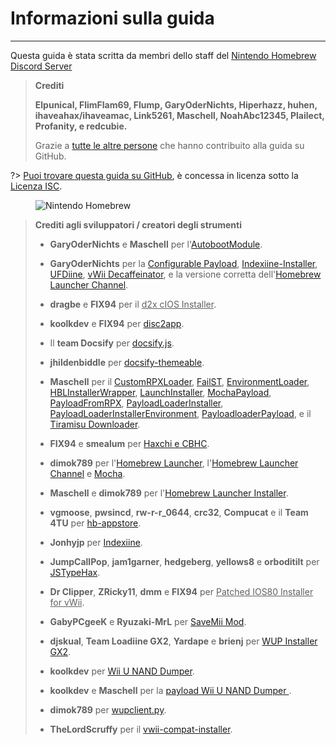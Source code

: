 # Informazioni sulla guida
---
Questa guida è stata scritta da membri dello staff del [Nintendo Homebrew Discord Server](https://discord.gg/C29hYvh)

> **Crediti**
> 
> **Elpunical, FlimFlam69, Flump, GaryOderNichts, Hiperhazz, huhen, ihaveahax/ihaveamac, Link5261, Maschell, NoahAbc12345, Plailect, Profanity, e redcubie.**
> 
> Grazie a [tutte le altre persone](https://github.com/hacks-guide/Guide-WiiU/graphs/contributors) che hanno contribuito alla guida su GitHub.

?> [Puoi trovare questa guida su GitHub](https://github.com/hacks-guide/Guide-WiiU), è concessa in licenza sotto la [Licenza ISC](https://github.com/hacks-guide/Guide-WiiU/blob/master/LICENSE.md).

<figure class="thumbnails">
    <img src="docs/assets/img/nh.jpg" alt="Nintendo Homebrew" title="Nintendo Homebrew">
</figure>

>
> **Crediti agli sviluppatori / creatori degli strumenti**
> 
> - **GaryOderNichts** e **Maschell** per l'[AutobootModule](https://github.com/wiiu-env/AutobootModule).
> 
> - **GaryOderNichts** per la [Configurable Payload](https://github.com/GaryOderNichts/configurable-payload), [Indexiine-Installer](https://github.com/GaryOderNichts/indexiine-installer), [UFDiine](https://github.com/GaryOderNichts/UFDiine), [vWii Decaffeinator](https://github.com/GaryOderNichts/vWii-Decaffeinator), e la versione corretta dell'[Homebrew Launcher Channel](https://github.com/GaryOderNichts/homebrew_launcher/).
> 
> - **dragbe** e **FIX94** per il <u>d2x cIOS Installer</u>.
> 
> - **koolkdev** e **FIX94** per [disc2app](https://github.com/koolkdev/disc2app).
> 
> - Il **team Docsify** per [docsify.js](https://github.com/docsifyjs/docsify/).
> 
> - **jhildenbiddle** per [docsify-themeable](https://github.com/jhildenbiddle/docsify-themeable).
> 
> - **Maschell** per il [CustomRPXLoader](https://github.com/wiiu-env/CustomRPXLoader), [FailST](https://maschell.github.io/homebrew/2020/12/02/failst.html), [EnvironmentLoader](https://github.com/wiiu-env/EnvironmentLoader), [HBLInstallerWrapper](https://github.com/wiiu-env/HBLInstallerWrapper), [LaunchInstaller](https://github.com/wiiu-env/LaunchInstaller), [MochaPayload](https://github.com/wiiu-env/MochaPayload), [PayloadFromRPX](https://github.com/wiiu-env/PayloadFromRPX), [PayloadLoaderInstaller](https://github.com/wiiu-env/PayloadLoaderInstaller), [PayloadLoaderInstallerEnvironment](https://github.com/wiiu-env/PayloadLoaderInstallerEnvironment), [PayloadloaderPayload](https://github.com/wiiu-env/PayloadloaderPayload), e il [Tiramisu Downloader](https://tiramisu.foryour.cafe/).
> 
> - **FIX94** e **smealum** per [Haxchi e CBHC](https://github.com/FIX94/haxchi).
> 
> - **dimok789** per l'[Homebrew Launcher](https://github.com/dimok789/homebrew_launcher), l'[Homebrew Launcher Channel](https://github.com/dimok789/homebrew_launcher) e [Mocha](https://github.com/dimok789/mocha).
> 
> - **Maschell** e **dimok789** per l'[Homebrew Launcher Installer](https://github.com/wiiu-env/homebrew_launcher_installer).
> 
> - **vgmoose**, **pwsincd**, **rw-r-r_0644**, **crc32**, **Compucat** e il **Team 4TU** per [hb-appstore](https://github.com/vgmoose/hb-appstore).
> 
> - **Jonhyjp** per [Indexiine](https://gbatemp.net/threads/indexiine-load-cfw-during-boot-and-offline-without-a-vc-ds-title.553681/).
> 
> - **JumpCallPop**, **jam1garner**, **hedgeberg**, **yellows8** e **orboditilt** per [JSTypeHax](https://github.com/wiiu-env/JsTypeHax).
> 
> - **Dr Clipper**, **ZRicky11**, **dmm** e **FIX94** per <u>Patched IOS80 Installer for vWii</u>.
> 
> - **GabyPCgeeK** e **Ryuzaki-MrL** per [SaveMii Mod](https://github.com/GabyPCgeeK/savemii).
> 
> - **djskual**, **Team Loadiine GX2**, **Yardape** e **brienj** per [WUP Installer GX2](https://sourceforge.net/projects/wup-installer-gx2/).
> 
> - **koolkdev** per [Wii U NAND Dumper](https://github.com/koolkdev/wiiu-nanddumper).
> 
> - **koolkdev** e **Maschell** per la [payload Wii U NAND Dumper ](https://github.com/wiiu-env/wiiu-nanddumper-payload).
> 
> - **dimok789** per [wupclient.py](https://github.com/dimok789/mocha/blob/master/ios_mcp/wupclient.py).
> 
> - **TheLordScruffy** per il [vwii-compat-installer](https://github.com/TheLordScruffy/vwii-compat-installer).
